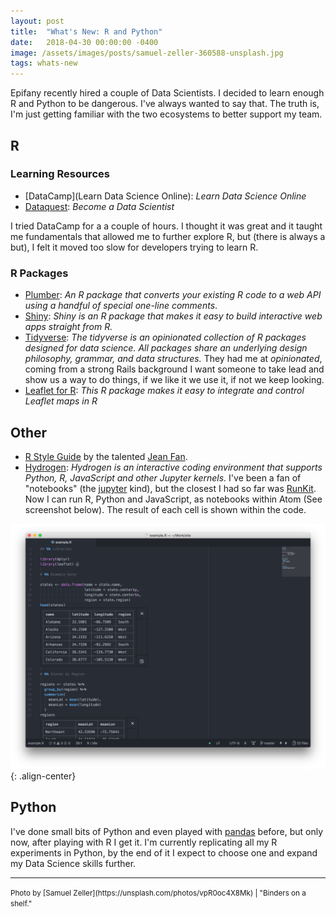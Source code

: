 ```yaml
---
layout: post
title:  "What's New: R and Python"
date:   2018-04-30 00:00:00 -0400
image: /assets/images/posts/samuel-zeller-360588-unsplash.jpg
tags: whats-new
---
```


Epifany recently hired a couple of Data Scientists. I decided to learn enough R
and Python to be dangerous. I've always wanted to say that. The truth is, I'm
just getting familiar with the two ecosystems to better support my team.

## R
### Learning Resources

- [DataCamp](Learn Data Science Online): _Learn Data Science Online_
- [Dataquest](https://www.dataquest.io/): _Become a Data Scientist_

I tried DataCamp for a a couple of hours. I thought it was great and it taught
me fundamentals that allowed me to further explore R, but (there is always a
but), I felt it moved too slow for developers trying to learn R.

### R Packages

- [Plumber](https://www.rplumber.io/): _An R package that converts your
existing R code to a web API using a handful of special one-line comments_.
- [Shiny](https://shiny.rstudio.com/): _Shiny is an R package that makes it easy
to build interactive web apps straight from R._
- [Tidyverse](https://www.tidyverse.org/): _The tidyverse is an opinionated
collection of R packages designed for data science. All packages share an
underlying design philosophy, grammar, and data structures._ They had me at
_opinionated_, coming from a strong Rails background I want someone to take lead
and show us a way to do things, if we like it we use it, if not we keep looking.
- [Leaflet for R](https://rstudio.github.io/leaflet/): _This R package makes it
easy to integrate and control Leaflet maps in R_

## Other

- [R Style Guide](http://jef.works/R-style-guide/) by the talented
[Jean Fan](http://jef.works/).
- [Hydrogen](https://atom.io/packages/hydrogen): _Hydrogen is an interactive
coding environment that supports Python, R, JavaScript and other Jupyter
kernels._ I've been a fan of "notebooks" (the [jupyter](http://jupyter.org/)
kind), but the closest I had so far was
[RunKit](https://runkit.com/leonelgalan/). Now I can run R, Python and
JavaScript, as notebooks within Atom (See screenshot below). The result of each
cell is shown within the code.

![example.R](/assets/images/posts/201804_exampleR.png){: .align-center}

## Python

I've done small bits of Python and even played with
[pandas](https://pandas.pydata.org/) before, but only now, after playing with R
I get it. I'm currently replicating all my R experiments in Python, by the end
of it I expect to choose one and expand my Data Science skills further.

___

<small>
  Photo by [Samuel Zeller](https://unsplash.com/photos/vpR0oc4X8Mk) | "Binders on a shelf."
</small>
